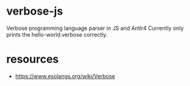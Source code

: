 # verbose-js
Verbose programming language parser in JS and Antlr4
Currently only prints the hello-world.verbose correctly.

# resources

* https://www.esolangs.org/wiki/Verbose
